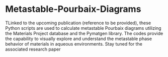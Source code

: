 # Metastable-Pourbaix-Diagrams
TLinked to the upcoming publication (reference to be provided), these Python scripts are used to calculate metastable Pourbaix diagrams utilizing the Materials Project database and the Pymatgen library. 
The codes provide the capability to visually explore and understand the metastable phase behavior of materials in aqueous environments. Stay tuned for the associated research paper
